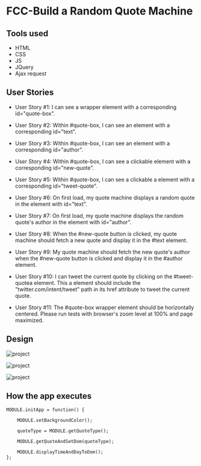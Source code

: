 # FCC-Build a Random Quote Machine

## Tools used

- HTML
- CSS
- JS
- JQuery
- Ajax request




## User Stories

- User Story #1: I can see a wrapper element with a corresponding id="quote-box".

- User Story #2: Within #quote-box, I can see an element with a corresponding id="text".

- User Story #3: Within #quote-box, I can see an element with a corresponding id="author".

- User Story #4: Within #quote-box, I can see a clickable element with a corresponding id="new-quote".

- User Story #5: Within #quote-box, I can see a clickable a element with a corresponding id="tweet-quote".

- User Story #6: On first load, my quote machine displays a random quote in the element with id="text".

- User Story #7: On first load, my quote machine displays the random quote's author in the element with id="author".

- User Story #8: When the #new-quote button is clicked, my quote machine should fetch a new quote and display it in the #text element.

- User Story #9: My quote machine should fetch the new quote's author when the #new-quote button is clicked and display it in the #author element.

- User Story #10: I can tweet the current quote by clicking on the #tweet-quotea element. This a element should include the "twitter.com/intent/tweet" path in its href attribute to tweet the current quote.

- User Story #11: The #quote-box wrapper element should be horizontally centered. Please run tests with browser's zoom level at 100% and page maximized.

## Design
![project](https://res.cloudinary.com/dpj88/image/upload/v1591618661/fcc/front-libraries/quotemobile1_ntgsks.png)

![project](https://res.cloudinary.com/dpj88/image/upload/v1591618661/fcc/front-libraries/quotemobile_mppdez.png)

![project](https://res.cloudinary.com/dpj88/image/upload/v1591618660/fcc/front-libraries/quotemachine_z3qsu6.png)

## How the app executes

```
MODULE.initApp = function() {

    MODULE.setBackgroundColor();

    quoteType = MODULE.getQuoteType();

    MODULE.getQuoteAndSetDom(quoteType);

    MODULE.displayTimeAndDayToDom();
};
```